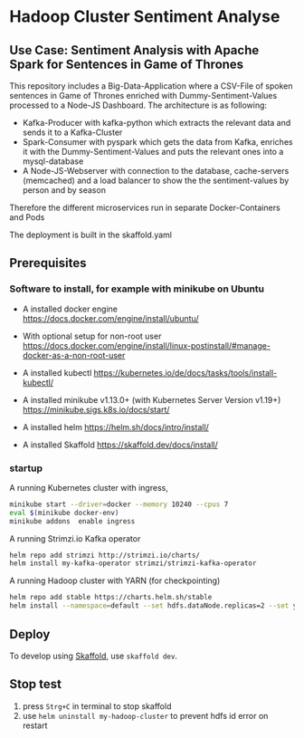 # Hadoop Cluster Sentiment Analyse
## Use Case: Sentiment Analysis with Apache Spark for Sentences in Game of Thrones 

This repository includes a Big-Data-Application where a CSV-File of spoken sentences in Game of Thrones enriched with Dummy-Sentiment-Values processed to a Node-JS Dashboard. The architecture is as following:
 - Kafka-Producer with kafka-python which extracts the relevant data and sends it to a Kafka-Cluster
 - Spark-Consumer with pyspark which gets the data from Kafka, enriches it with the Dummy-Sentiment-Values and puts the relevant ones into a mysql-database
 - A Node-JS-Webserver with connection to the database, cache-servers (memcached) and a load balancer to show the the sentiment-values by person and by season

Therefore the different microservices run in separate Docker-Containers and Pods

The deployment is built in the skaffold.yaml

## Prerequisites

### Software to install, for example with minikube on Ubuntu

- A installed docker engine https://docs.docker.com/engine/install/ubuntu/
- With optional setup for non-root user https://docs.docker.com/engine/install/linux-postinstall/#manage-docker-as-a-non-root-user

- A installed kubectl  https://kubernetes.io/de/docs/tasks/tools/install-kubectl/
- A installed minikube v1.13.0+ (with Kubernetes Server Version v1.19+) https://minikube.sigs.k8s.io/docs/start/
- A installed helm https://helm.sh/docs/intro/install/
- A installed Skaffold https://skaffold.dev/docs/install/

### startup
A running Kubernetes cluster with ingress, 

```bash
minikube start --driver=docker --memory 10240 --cpus 7
eval $(minikube docker-env)
minikube addons  enable ingress
```



A running Strimzi.io Kafka operator

```bash
helm repo add strimzi http://strimzi.io/charts/
helm install my-kafka-operator strimzi/strimzi-kafka-operator
```

A running Hadoop cluster with YARN (for checkpointing)

```bash
helm repo add stable https://charts.helm.sh/stable
helm install --namespace=default --set hdfs.dataNode.replicas=2 --set yarn.nodeManager.replicas=2 --set hdfs.webhdfs.enabled=true my-hadoop-cluster stable/hadoop
```

## Deploy

To develop using [Skaffold](https://skaffold.dev/), use `skaffold dev`. 


## Stop test

1. press `Strg+C` in terminal to stop skaffold
2. use `helm uninstall my-hadoop-cluster` to prevent hdfs id error on restart
